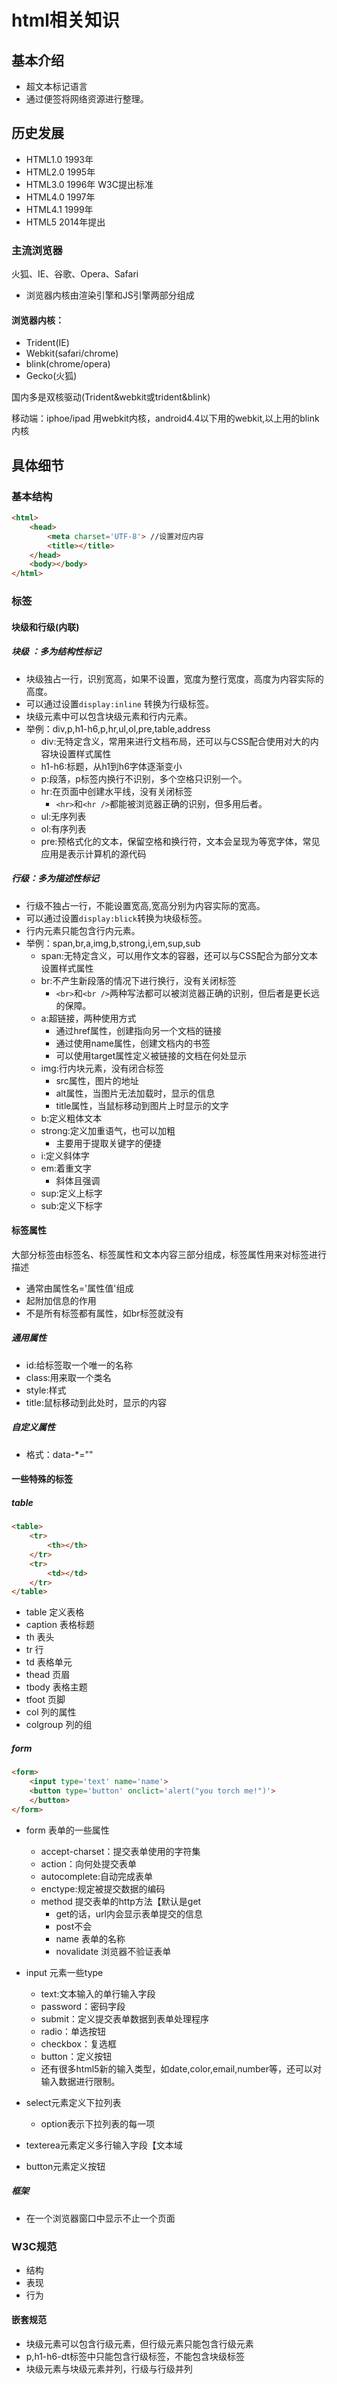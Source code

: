 # html相关知识

## 基本介绍

- 超文本标记语言
- 通过便签将网络资源进行整理。

## 历史发展

- HTML1.0   1993年
- HTML2.0   1995年
- HTML3.0    1996年 W3C提出标准
- HTML4.0    1997年
- HTML4.1     1999年
- HTML5      2014年提出

### 主流浏览器

火狐、IE、谷歌、Opera、Safari

- 浏览器内核由渲染引擎和JS引擎两部分组成

#### 浏览器内核：

- Trident(IE)
- Webkit(safari/chrome)
- blink(chrome/opera)
- Gecko(火狐)

国内多是双核驱动(Trident&webkit或trident&blink)

移动端：iphoe/ipad 用webkit内核，android4.4以下用的webkit,以上用的blink内核

## 具体细节

### 基本结构

```html
<html>
    <head>
        <meta charset='UTF-8'> //设置对应内容
        <title></title>
    </head>
    <body></body>
</html>
```

### 标签

#### 块级和行级(内联)

##### 块级 ：多为结构性标记

- 块级独占一行，识别宽高，如果不设置，宽度为整行宽度，高度为内容实际的高度。
- 可以通过设置`display:inline` 转换为行级标签。
- 块级元素中可以包含块级元素和行内元素。
- 举例：div,p,h1-h6,p,hr,ul,ol,pre,table,address
  - div:无特定含义，常用来进行文档布局，还可以与CSS配合使用对大的内容块设置样式属性
  - h1-h6:标题，从h1到h6字体逐渐变小
  - p:段落，p标签内换行不识别，多个空格只识别一个。
  - hr:在页面中创建水平线，没有关闭标签
    - `<hr>`和`<hr />`都能被浏览器正确的识别，但多用后者。
  - ul:无序列表
  - ol:有序列表
  - pre:预格式化的文本，保留空格和换行符，文本会呈现为等宽字体，常见应用是表示计算机的源代码

##### 行级：多为描述性标记

- 行级不独占一行，不能设置宽高,宽高分别为内容实际的宽高。
- 可以通过设置`display:blick`转换为块级标签。
- 行内元素只能包含行内元素。
- 举例：span,br,a,img,b,strong,i,em,sup,sub
  - span:无特定含义，可以用作文本的容器，还可以与CSS配合为部分文本设置样式属性
  - br:不产生新段落的情况下进行换行，没有关闭标签
    - `<br>`和`<br />`两种写法都可以被浏览器正确的识别，但后者是更长远的保障。
  - a:超链接，两种使用方式
    - 通过href属性，创建指向另一个文档的链接
    - 通过使用name属性，创建文档内的书签
    - 可以使用target属性定义被链接的文档在何处显示
  - img:行内块元素，没有闭合标签
    - src属性，图片的地址
    - alt属性，当图片无法加载时，显示的信息
    - title属性，当鼠标移动到图片上时显示的文字
  - b:定义粗体文本
  - strong:定义加重语气，也可以加粗
    - 主要用于提取关键字的便捷
  - i:定义斜体字
  - em:着重文字
    - 斜体且强调
  - sup:定义上标字
  - sub:定义下标字

#### 标签属性

大部分标签由标签名、标签属性和文本内容三部分组成，标签属性用来对标签进行描述

- 通常由属性名='属性值'组成
- 起附加信息的作用
- 不是所有标签都有属性，如br标签就没有

##### 通用属性

- id:给标签取一个唯一的名称
- class:用来取一个类名
- style:样式
- title:鼠标移动到此处时，显示的内容

##### 自定义属性

- 格式：data-*=""

#### 一些特殊的标签

##### table 

```html
<table>
    <tr>
    	<th></th>
    </tr>
    <tr>
        <td></td>
    </tr>
</table>
```

- table 定义表格
- caption 表格标题
- th 表头
- tr 行
- td 表格单元
- thead 页眉
- tbody 表格主题
- tfoot 页脚
- col 列的属性
- colgroup 列的组

##### form

```html
<form>
    <input type='text' name='name'>
    <button type='button' onclict='alert("you torch me!")'> 
    </button>
</form>
```

- form 表单的一些属性

  - accept-charset：提交表单使用的字符集
  - action：向何处提交表单
  - autocomplete:自动完成表单
  - enctype:规定被提交数据的编码
  - method 提交表单的http方法【默认是get
    - get的话，url内会显示表单提交的信息
    - post不会
    - name 表单的名称
    - novalidate  浏览器不验证表单
- input 元素一些type
  - text:文本输入的单行输入字段
  - password：密码字段
  - submit：定义提交表单数据到表单处理程序
  - radio：单选按钮
  - checkbox：复选框
  - button：定义按钮
  - 还有很多html5新的输入类型，如date,color,email,number等，还可以对输入数据进行限制。
- select元素定义下拉列表
  - option表示下拉列表的每一项
- texterea元素定义多行输入字段【文本域
- button元素定义按钮

##### 框架

- 在一个浏览器窗口中显示不止一个页面

### W3C规范

- 结构
- 表现
- 行为

#### 嵌套规范

- 块级元素可以包含行级元素，但行级元素只能包含行级元素
- p,h1-h6-dt标签中只能包含行级标签，不能包含块级标签
- 块级元素与块级元素并列，行级与行级并列
